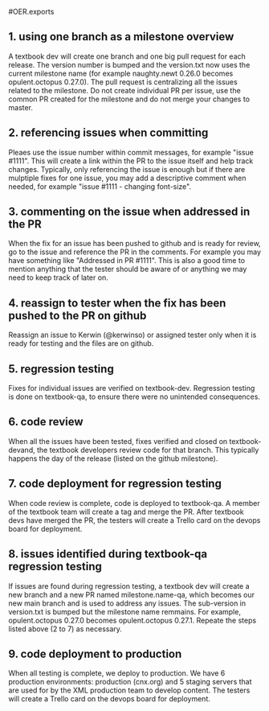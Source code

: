 #OER.exports

## 1. using one branch as a milestone overview
A textbook dev will create one branch and one big pull request for each release. The version number is bumped and the version.txt now uses the current milestone name (for example naughty.newt 0.26.0 becomes opulent.octopus 0.27.0). The pull request is centralizing all the issues related to the milestone. Do not create individual PR per issue, use the common PR created for the milestone and do not merge your changes to master. 

## 2. referencing issues when committing
Pleaes use the issue number within commit messages, for example "issue #1111". This will create a link within the PR to the issue itself and help track changes. Typically, only referencing the issue is enough but if there are mulptiple fixes for one issue, you may add a descriptive comment when needed, for example "issue #1111 - changing font-size".

## 3. commenting on the issue when addressed in the PR
When the fix for an issue has been pushed to github and is ready for review, go to the issue and reference the PR in the comments. For example you may have something like "Addressed in PR #1111". This is also a good time to mention anything that the tester should be aware of or anything we may need to keep track of later on. 

## 4. reassign to tester when the fix has been pushed to the PR on github
Reassign an issue to Kerwin (@kerwinso) or assigned tester only when it is ready for testing and the files are on github. 

## 5. regression testing
Fixes for individual issues are verified on textbook-dev.
Regression testing is done on textbook-qa, to ensure there were no unintended consequences. 

## 6. code review
When all the issues have been tested, fixes verified and closed on textbook-devand, the textbook developers review code for that branch. This typically happens the day of the release (listed on the github milestone).

## 7. code deployment for regression testing
When code review is complete, code is deployed to textbook-qa. A member of the textbook team will create a tag and merge the PR. After textbook devs have merged the PR, the testers will create a Trello card on the devops board for deployment. 

## 8. issues identified during textbook-qa regression testing
If issues are found during regression testing, a textbook dev will create a new branch and a new PR named milestone.name-qa, which becomes our new main branch and is used to address any issues. The sub-version in version.txt is bumped but the milestone name remmains. For example, opulent.octopus 0.27.0 becomes opulent.octopus 0.27.1. Repeate the steps listed above (2 to 7) as necessary.

## 9. code deployment to production
When all testing is complete, we deploy to production. We have 6 production environments: production (cnx.org) and 5 staging servers that are used for by the XML production team to develop content. The testers will create a Trello card on the devops board for deployment. 
